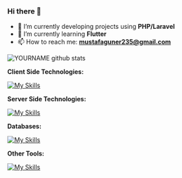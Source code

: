 ### Hi there 👋

- 🔭 I’m currently developing projects using **PHP/Laravel**
- 🌱 I’m currently learning **Flutter**
- 📫 How to reach me: **mustafaguner235@gmail.com**

![YOURNAME github stats](https://github-readme-stats.vercel.app/api?username=mustafa-guner&show_icons=true&hide_border=false)


**Client Side Technologies:**

[![My Skills](https://skillicons.dev/icons?i=js,html,css,bootstrap,react,vuejs,jquery)](https://skillicons.dev)

**Server Side Technologies:**

[![My Skills](https://skillicons.dev/icons?i=laravel,php,nodejs,expressjs)](https://skillicons.dev)

**Databases:**

[![My Skills](https://skillicons.dev/icons?i=mysql,mongodb)](https://skillicons.dev)

**Other Tools:**

[![My Skills](https://skillicons.dev/icons?i=postman,gitlab,git,linux)](https://skillicons.dev)

